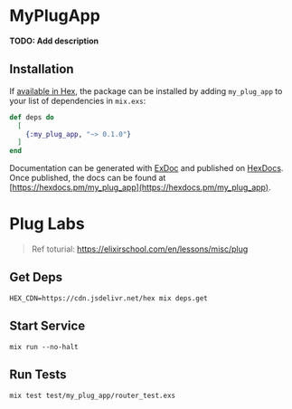 # MyPlugApp

**TODO: Add description**

## Installation

If [available in Hex](https://hex.pm/docs/publish), the package can be installed
by adding `my_plug_app` to your list of dependencies in `mix.exs`:

```elixir
def deps do
  [
    {:my_plug_app, "~> 0.1.0"}
  ]
end
```

Documentation can be generated with [ExDoc](https://github.com/elixir-lang/ex_doc)
and published on [HexDocs](https://hexdocs.pm). Once published, the docs can
be found at [https://hexdocs.pm/my_plug_app](https://hexdocs.pm/my_plug_app).

# Plug Labs

> Ref toturial: https://elixirschool.com/en/lessons/misc/plug

## Get Deps

```shell
HEX_CDN=https://cdn.jsdelivr.net/hex mix deps.get
```

## Start Service

```shell
mix run --no-halt
```

## Run Tests

```shell
mix test test/my_plug_app/router_test.exs
```
